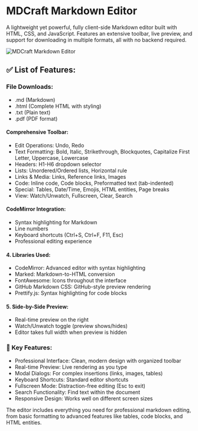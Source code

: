 # MDCraft Markdown Editor 
A lightweight yet powerful, fully client-side Markdown editor built with HTML, CSS, and JavaScript. Features an extensive toolbar, live preview, and support for downloading in multiple formats, all with no backend required.

![MDCraft Markdown Editor](https://github.com/user-attachments/assets/76ecc6ee-f32c-4e1f-87f7-051210183e1b)

##  ✅ List of Features:

### File Downloads:

- .md (Markdown)
- .html (Complete HTML with styling)
- .txt (Plain text)
- .pdf (PDF format)


#### Comprehensive Toolbar:

- Edit Operations: Undo, Redo
- Text Formatting: Bold, Italic, Strikethrough, Blockquotes, Capitalize First Letter, Uppercase, Lowercase
- Headers: H1-H6 dropdown selector
- Lists: Unordered/Ordered lists, Horizontal rule
- Links & Media: Links, Reference links, Images
- Code: Inline code, Code blocks, Preformatted text (tab-indented)
- Special: Tables, Date/Time, Emojis, HTML entities, Page breaks
- View: Watch/Unwatch, Fullscreen, Clear, Search


#### CodeMirror Integration:

- Syntax highlighting for Markdown
- Line numbers
- Keyboard shortcuts (Ctrl+S, Ctrl+F, F11, Esc)
- Professional editing experience

#### 4. Libraries Used:

- CodeMirror: Advanced editor with syntax highlighting
- Marked: Markdown-to-HTML conversion
- FontAwesome: Icons throughout the interface
- GitHub Markdown CSS: GitHub-style preview rendering
- Prettify.js: Syntax highlighting for code blocks

#### 5. Side-by-Side Preview:

- Real-time preview on the right
- Watch/Unwatch toggle (preview shows/hides)
- Editor takes full width when preview is hidden

### 🎯 Key Features:

- Professional Interface: Clean, modern design with organized toolbar
- Real-time Preview: Live rendering as you type
- Modal Dialogs: For complex insertions (links, images, tables)
- Keyboard Shortcuts: Standard editor shortcuts
- Fullscreen Mode: Distraction-free editing (Esc to exit)
- Search Functionality: Find text within the document
- Responsive Design: Works well on different screen sizes

The editor includes everything you need for professional markdown editing, from basic formatting to advanced features like tables, code blocks, and HTML entities.
